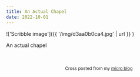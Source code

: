 ```yaml
---
title: An Actual Chapel
date: 2022-10-01
---
```

!['Scribble image']({{ '/img/d3aa0b0ca4.jpg' | url }} )
<br>
<p>An actual chapel</p>
<br>
<br>
<center><small>Cross posted from my <a href='http://micro.blog/joshnicholas'>micro blog</a></small></center>
<br>
    
